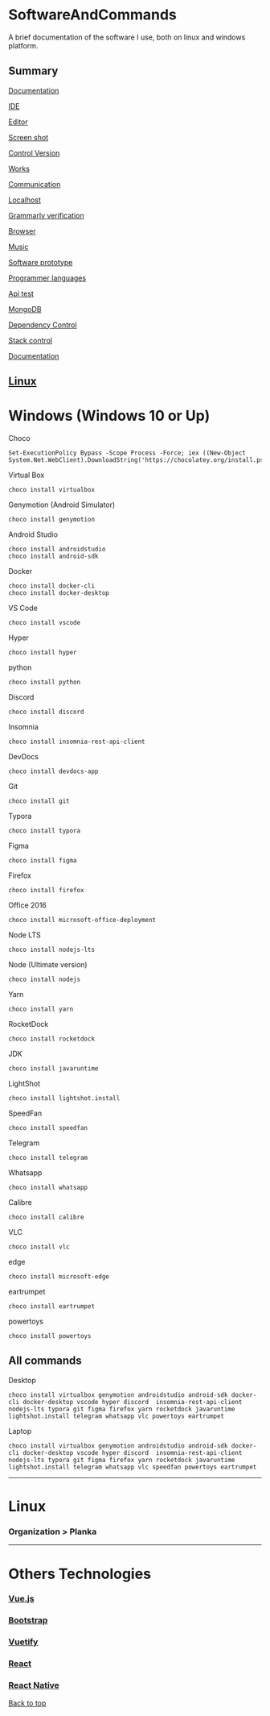 # SoftwareAndCommands
A brief documentation of the software I use, both on linux and windows platform.

## Summary

[Documentation](#documentation)

[IDE](#ide)

[Editor](#editor)

[Screen shot](#screen-Shot)

[Control Version](#Control-version)

[Works](#works)

[Communication](#Communication)

[Localhost](#localhost)

[Grammarly verification](#Grammarly-verification)

[Browser](#browser)

[Music](#music)

[Software prototype](#prototype)

[Programmer languages](#programmer-languages)

[Api test](#api-test)

[MongoDB](#mongo-db)

[Dependency Control](#Dependency-control)

[Stack control](#Stack-control)

[Documentation](#documentation)

## [Linux](#linux)

# Windows (Windows 10 or Up)

Choco

```
Set-ExecutionPolicy Bypass -Scope Process -Force; iex ((New-Object System.Net.WebClient).DownloadString('https://chocolatey.org/install.ps1'))
```

Virtual Box

```
choco install virtualbox
```

Genymotion (Android Simulator)

```
choco install genymotion
```

Android Studio

```
choco install androidstudio
choco install android-sdk
```

Docker

```
choco install docker-cli
choco install docker-desktop
```

VS Code

```
choco install vscode
```

Hyper

```
choco install hyper
```

python

```
choco install python
```

Discord

```
choco install discord
```

Insomnia

```
choco install insomnia-rest-api-client
```

DevDocs

```
choco install devdocs-app
```

Git

```
choco install git
```

Typora

```
choco install typora
```

Figma

```
choco install figma
```

Firefox

```
choco install firefox
```

Office 2016

```
choco install microsoft-office-deployment
```

Node LTS

```
choco install nodejs-lts
```

Node (Ultimate version)

```
choco install nodejs
```

Yarn

```
choco install yarn
```

RocketDock

```
choco install rocketdock
```

JDK

```
choco install javaruntime
```

LightShot

```
choco install lightshot.install
```

SpeedFan

```
choco install speedfan
```

Telegram

```
choco install telegram
```

Whatsapp

```
choco install whatsapp
```

Calibre

```
choco install calibre
```

VLC

```
choco install vlc
```
edge
```
choco install microsoft-edge
```

eartrumpet

```
choco install eartrumpet
```

powertoys

```
choco install powertoys
```



## All commands

Desktop

```
choco install virtualbox genymotion androidstudio android-sdk docker-cli docker-desktop vscode hyper discord  insomnia-rest-api-client nodejs-lts typora git figma firefox yarn rocketdock javaruntime lightshot.install telegram whatsapp vlc powertoys eartrumpet
```

Laptop

```
choco install virtualbox genymotion androidstudio android-sdk docker-cli docker-desktop vscode hyper discord  insomnia-rest-api-client nodejs-lts typora git figma firefox yarn rocketdock javaruntime lightshot.install telegram whatsapp vlc speedfan powertoys eartrumpet
```



------

# Linux

### Organization > Planka

------

# Others Technologies 

### [Vue.js](https://vuejs.org)

### [Bootstrap](https://getbootstrap.com/)

### [Vuetify](https://vuetifyjs.com/en/)

### [React](https://reactjs.org/)

### [React Native](https://facebook.github.io/react-native/)

[Back to top](#summary)

